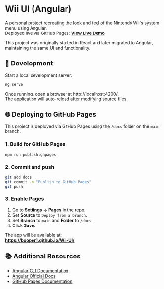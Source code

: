 # Wii UI (Angular)

A personal project recreating the look and feel of the Nintendo Wii's system menu using Angular.  
Deployed live via GitHub Pages: **[View Live Demo](https://booper1.github.io/Wii-UI/)**

This project was originally started in React and later migrated to Angular, maintaining the same UI and functionality.

## 🚀 Development

Start a local development server:

```bash
ng serve
```

Once running, open a browser at [http://localhost:4200/](http://localhost:4200/).  
The application will auto-reload after modifying source files.

## 🌐 Deploying to GitHub Pages

This project is deployed via GitHub Pages using the `/docs` folder on the `main` branch.

### 1. Build for GitHub Pages

```bash
npm run publish:ghpages
```

### 2. Commit and push

```bash
git add docs
git commit -m "Publish to GitHub Pages"
git push
```

### 3. Enable Pages

1. Go to **Settings → Pages** in the repo.
2. Set **Source** to `Deploy from a branch`.
3. Set **Branch** to `main` and **Folder** to `/docs`.
4. Click **Save**.

The app will be available at:  
**https://booper1.github.io/Wii-UI/**

## 📚 Additional Resources

- [Angular CLI Documentation](https://angular.dev/tools/cli)
- [Angular Official Docs](https://angular.dev)
- [GitHub Pages Documentation](https://docs.github.com/en/pages)
